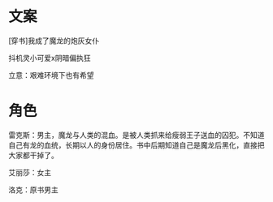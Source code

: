 # 文案

[穿书]我成了魔龙的炮灰女仆

抖机灵小可爱x阴暗偏执狂

立意：艰难环境下也有希望

# 角色

雷克斯：男主，魔龙与人类的混血。是被人类抓来给瘦弱王子送血的囚犯。不知道自己有龙的血统，长期以人的身份居住。书中后期知道自己是魔龙后黑化，直接把大家都干掉了。

艾丽莎：女主

洛克：原书男主